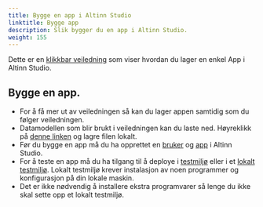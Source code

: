 ```yaml
---
title: Bygge en app i Altinn Studio
linktitle: Bygge app
description: Slik bygger du en app i Altinn Studio.
weight: 155
---
```


Dette er en [klikkbar veiledning](https://www.figma.com/proto/SH34zOEZbOuCPFQvJYF5Vd/Lage-skjema?node-id=161%3A2&scaling=scale-down&page-id=7%3A2) 
som viser hvordan du lager en enkel App i Altinn Studio.

## Bygge en app.
- For å få mer ut av veiledningen så kan du lager appen samtidig som du følger veiledningen.
- Datamodellen som blir brukt i veiledningen kan du laste ned. Høyreklikk på [denne linken](LageKontaktskjema.xsd) 
og lagre filen lokalt.   
- Før du bygge en app må du ha opprettet en [bruker](https://altinn.github.io/docs/altinn-studio/getting-started/first-time-setup/) 
og [app](https://altinn.github.io/docs/altinn-studio/getting-started/create-app/) i Altinn Studio.  
- For å teste en app må du ha tilgang til å deploye i [testmiljø](https://altinn.github.io/docs/altinn-studio/testing/deploy/) 
eller i et [lokalt testmiljø](https://altinn.github.io/docs/altinn-studio/testing/local/). 
Lokalt testmiljø krever instalasjon av noen programmer og konfigurasjon på din lokale maskin.
- Det er ikke nødvendig å installere ekstra programvarer så lenge du ikke skal sette opp et lokalt testmiljø. 
